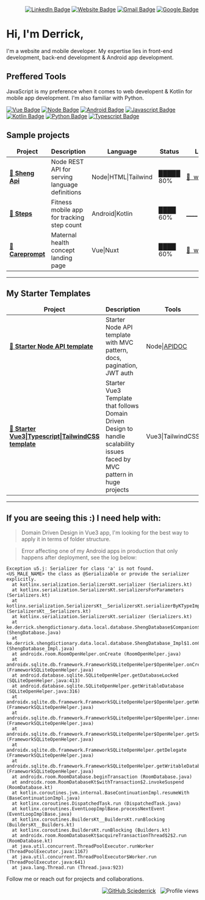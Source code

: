<div align="right">

[![LinkedIn Badge](https://img.shields.io/badge/LinkedIn-%230077B5.svg?logo=linkedin&logoColor=white)](https://www.linkedin.com/in/derrick-mbarani/)
[![Website Badge](https://img.shields.io/badge/-website-black?logo=googlechrome&style=flat&logoColor=white)](https://derrickmbarani.vercel.app/)
[![Gmail Badge](https://img.shields.io/badge/-derrickmbarani-c14438?style=flat&logo=Gmail&logoColor=white&link=mailto:derrickmbarani@gmail.com)](mailto:derrickmbarani@gmail.com)
[![Google Badge](https://img.shields.io/badge/-g.dev-32cd32?style=flat&logo=Google&logoColor=white)](https://g.dev/derrick_mbarani)
</div>

# Hi, I'm Derrick,

I'm a website and mobile developer. My expertise lies in front-end development, back-end development & Android app development.

## Preffered Tools

JavaScript is my preference when it comes to web developent &
Kotlin for mobile app development. I'm also familiar with Python.    
    
[![Vue Badge](https://img.shields.io/badge/-VueJS-3c4e64?style=for-the-badge&logo=vue.js&logoColor=white&logoWidth=30)](https://vuejs.org/)
[![Node Badge](https://img.shields.io/badge/-NodeJS-3a5311?style=for-the-badge&logo=node.js&logoColor=white&logoWidth=30)](https://nodejs.org/)
[![Android Badge](https://img.shields.io/badge/-Android-32cd32?style=for-the-badge&logo=android&logoColor=white&logoWidth=30)](https://developer.android.com/)
[![Javascript Badge](https://img.shields.io/badge/-Javascript-efd81d?style=for-the-badge&logo=javascript&logoColor=black&logoWidth=30)](https://www.javascript.com/)
[![Kotlin Badge](https://img.shields.io/badge/-Kotlin-E24462?style=for-the-badge&logo=kotlin&logoColor=b125ea&logoWidth=30)](https://kotlinlang.org/)
[![Python Badge](https://img.shields.io/badge/-Python-efd81d?style=for-the-badge&logo=python&logoWidth=30)](https://www.python.org/)
[![Typescript Badge](https://img.shields.io/badge/-Typescript-FFFFF0?style=for-the-badge&logo=typescript&logoWidth=30)](https://www.typescriptlang.org/)

## Sample projects

<table>
<thead align="center">
    <tr border: none;>
    <td><b>Project</b></td>
    <td><b>Description</b></td>
    <td><b>Language</b></td>
    <td><b>Status</b></td>
    <td><b>Link</b></td>
    </tr>
</thead>
<tbody>
    <tr>
        <td><a href="https://github.com/Sciederrick/NodeDefinitionsApi"><b>🚀 Sheng Api</b></a></td>
        <td>Node REST API for serving language definitions</td>
        <td>Node|HTML|Tailwind</td>
        <td>█████ 80%</td>
        <td><a href="https://dull-gold-cape-buffalo-hem.cyclic.app">🔗&nbsp;&nbsp;website</a></td>
    </tr>
    <tr>
        <td><a href="https://github.com/Sciederrick/Steps"><b>🚀 Steps</b></a></td>
        <td>Fitness mobile app for tracking step count</td>
        <td>Android|Kotlin</td>
        <td>████ 60%</td>
        <td><a href="https://dull-gold-cape-buffalo-hem.cyclic.app/">____</a></td>
    </tr>
    <tr>
        <td><a href="https://github.com/Sciederrick/CarePrompt"><b>🚀 Careprompt</b></a></td>
        <td>Maternal health concept landing page</td>
        <td>Vue|Nuxt</td>
        <td>████ 60%</td>
        <td><a href="https://care-prompt.vercel.app">🔗&nbsp;&nbsp;website</a></td>
    </tr>
</tbody>
</table>

<hr/>

## My Starter Templates

<table>
<thead align="center">
    <tr border: none;>
    <td><b>Project</b></td>
    <td><b>Description</b></td>
    <td><b>Tools</b></td>
    <td><b>Status</b></td>
    <td><b>Link</b></td>
    </tr>
</thead>
<tbody>
    <tr>
        <td><a href="https://github.com/Sciederrick/Node.js_API_Template"><b>🚀 Starter Node API template</b></a></td>
        <td>Starter Node API template with MVC pattern, docs, pagination, JWT auth</td>
        <td>Node|<a href="https://apidocjs.com/">APIDOC</a></td>
        <td>█████ 95%</td>
        <td><a href="https://github.com/Sciederrick/Node.js_API_Template">🔗&nbsp;&nbsp;repo</a></td>
    </tr>
    <tr>
        <td><a href="https://github.com/Sciederrick/Vue3.DDD.Template"><b>🚀 Starter Vue3|Typescript|TailwindCSS template</b></a></td>
        <td>Starter Vue3 Template that follows Domain Driven Design to handle scalability issues faced by MVC pattern in huge projects</td>
        <td>Vue3|TailwindCSS</td>
        <td>█5%</td>
        <td><a href="https://github.com/Sciederrick/Vue3.DDD.Template">🔗&nbsp;&nbsp;repo</a></td>
    </tr>
</tbody>
</table>

<hr/>

## If you are seeing this :) I need help with:

> Domain Driven Design in Vue3 app, I'm looking for the best way to apply it in terms of folder structure.

> Error affecting one of my Android apps in production that only happens after deployment, see the log below:

```
Exception u5.j: Serializer for class 'a' is not found.
<US_MALE_NAME> the class as @Serializable or provide the serializer explicitly.
  at kotlinx.serialization.SerializersKt.serializer (Serializers.kt)
  at kotlinx.serialization.SerializersKt.serializersForParameters (Serializers.kt)
  at kotlinx.serialization.SerializersKt__SerializersKt.serializerByKTypeImpl$SerializersKt__SerializersKt (SerializersKt__Serializers.kt)
  at kotlinx.serialization.SerializersKt.serializer (Serializers.kt)
  at ke.derrick.shengdictionary.data.local.database.ShengDatabase$Companion$buildDatabase$1.onCreate (ShengDatabase.java)
  at ke.derrick.shengdictionary.data.local.database.ShengDatabase_Impl$1.onCreate (ShengDatabase_Impl.java)
  at androidx.room.RoomOpenHelper.onCreate (RoomOpenHelper.java)
  at androidx.sqlite.db.framework.FrameworkSQLiteOpenHelper$OpenHelper.onCreate (FrameworkSQLiteOpenHelper.java)
  at android.database.sqlite.SQLiteOpenHelper.getDatabaseLocked (SQLiteOpenHelper.java:413)
  at android.database.sqlite.SQLiteOpenHelper.getWritableDatabase (SQLiteOpenHelper.java:316)
  at androidx.sqlite.db.framework.FrameworkSQLiteOpenHelper$OpenHelper.getWritableOrReadableDatabase (FrameworkSQLiteOpenHelper.java)
  at androidx.sqlite.db.framework.FrameworkSQLiteOpenHelper$OpenHelper.innerGetDatabase (FrameworkSQLiteOpenHelper.java)
  at androidx.sqlite.db.framework.FrameworkSQLiteOpenHelper$OpenHelper.getSupportDatabase (FrameworkSQLiteOpenHelper.java)
  at androidx.sqlite.db.framework.FrameworkSQLiteOpenHelper.getDelegate (FrameworkSQLiteOpenHelper.java)
  at androidx.sqlite.db.framework.FrameworkSQLiteOpenHelper.getWritableDatabase (FrameworkSQLiteOpenHelper.java)
  at androidx.room.RoomDatabase.beginTransaction (RoomDatabase.java)
  at androidx.room.RoomDatabaseKt$withTransaction$2.invokeSuspend (RoomDatabase.kt)
  at kotlin.coroutines.jvm.internal.BaseContinuationImpl.resumeWith (BaseContinuationImpl.java)
  at kotlinx.coroutines.DispatchedTask.run (DispatchedTask.java)
  at kotlinx.coroutines.EventLoopImplBase.processNextEvent (EventLoopImplBase.java)
  at kotlinx.coroutines.BuildersKt__BuildersKt.runBlocking (BuildersKt__Builders.kt)
  at kotlinx.coroutines.BuildersKt.runBlocking (Builders.kt)
  at androidx.room.RoomDatabaseKt$acquireTransactionThread$2$2.run (RoomDatabase.kt)
  at java.util.concurrent.ThreadPoolExecutor.runWorker (ThreadPoolExecutor.java:1167)
  at java.util.concurrent.ThreadPoolExecutor$Worker.run (ThreadPoolExecutor.java:641)
  at java.lang.Thread.run (Thread.java:923)
  ```

Follow me or reach out for projects and collaborations.
<div align="right">
    
[![GitHub Sciederrick](https://img.shields.io/github/followers/sciederrick?label=follow&style=social)](https://github.com/Sciederrick)
&nbsp;
![Profile views](https://visitor-badge.glitch.me/badge?page_id=sciederrick.sciederrick)
    
</div>
